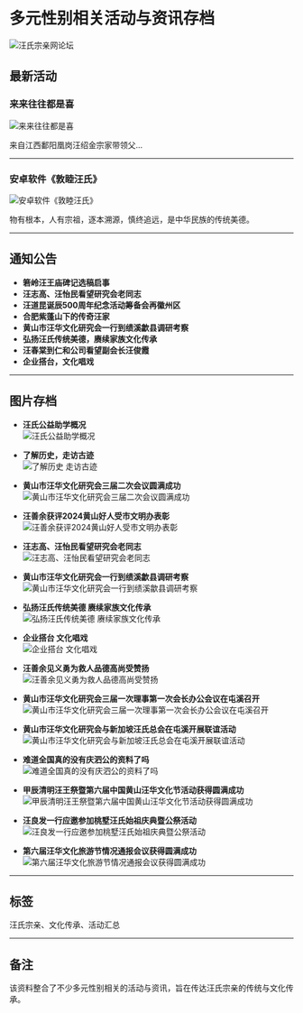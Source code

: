 # 多元性别相关活动与资讯存档

![汪氏宗亲网论坛](template/eis_city_c22/comeing/logo.png)

## 最新活动

### 来来往往都是喜
![来来往往都是喜](data/attachment/block/3e/3ebd924608e20576e3c0d18442a72cf0.jpg)

来自江西鄱阳凰岗汪绍金宗家带领父...

---

### 安卓软件《敦睦汪氏》
![安卓软件《敦睦汪氏》](data/attachment/block/12/124f6b2eea2656887cc3abdfc10fc2dd.jpg)

物有根本，人有宗祖，逐本溯源，慎终追远，是中华民族的传统美德。

---

## 通知公告
- **箬岭汪王庙碑记选稿启事**  
- **汪志高、汪怡民看望研究会老同志**  
- **汪道昆诞辰500周年纪念活动筹备会再徽州区**  
- **合肥紫蓬山下的传奇汪家**  
- **黄山市汪华文化研究会一行到绩溪歙县调研考察**  
- **弘扬汪氏传统美德，赓续家族文化传承**  
- **汪春棠到仁和公司看望副会长汪俊霞**  
- **企业搭台，文化唱戏**  

---

## 图片存档
- **汪氏公益助学概况**  
![汪氏公益助学概况](data/attachment/block/bd/bdfe9407ea675d107822265045648e66.jpg)  

- **了解历史，走访古迹**  
![了解历史 走访古迹](data/attachment/block/03/03b43269c43980311861e042350f5b94.jpg)  

- **黄山市汪华文化研究会三届二次会议圆满成功**  
![黄山市汪华文化研究会三届二次会议圆满成功](data/attachment/block/bb/bb0c4cec1d39939b340709b1ec5071df.jpg)  

- **汪善余获评2024黄山好人受市文明办表彰**  
![汪善余获评2024黄山好人受市文明办表彰](data/attachment/block/f4/f4c55c1079d9a470fba34207191ebd49.jpg)  

- **汪志高、汪怡民看望研究会老同志**  
![汪志高、汪怡民看望研究会老同志](data/attachment/block/f4/f424c67b0526223990df268ea5afb03f.jpg)  

- **黄山市汪华文化研究会一行到绩溪歙县调研考察**  
![黄山市汪华文化研究会一行到绩溪歙县调研考察](data/attachment/block/b8/b82ef1410db270b3d4999d637eb85cc2.jpg)  

- **弘扬汪氏传统美德 赓续家族文化传承**  
![弘扬汪氏传统美德 赓续家族文化传承](data/attachment/block/d8/d8b9e5a7cb50cea31d51b32d3473b5bd.jpg)  

- **企业搭台 文化唱戏**  
![企业搭台 文化唱戏](data/attachment/block/a6/a61b1597367bc6d43bba8c7aed2afc13.jpg)  

- **汪善余见义勇为救人品德高尚受赞扬**  
![汪善余见义勇为救人品德高尚受赞扬](data/attachment/block/f9/f9e74ee9adf5b0520dee3fd22ce8e3fa.jpg)  

- **黄山市汪华文化研究会三届一次理事第一次会长办公会议在屯溪召开**  
![黄山市汪华文化研究会三届一次理事第一次会长办公会议在屯溪召开](data/attachment/block/e2/e27b41c7a8ca83997f8c270f7cc93b5e.jpg)  

- **黄山市汪华文化研究会与新加坡汪氏总会在屯溪开展联谊活动**  
![黄山市汪华文化研究会与新加坡汪氏总会在屯溪开展联谊活动](data/attachment/block/74/74fcedc83542912571c3c8f13d28b2b8.jpg)  

- **难道全国真的没有庆泗公的资料了吗**  
![难道全国真的没有庆泗公的资料了吗](data/attachment/block/e1/e103625862a754d579f33a3b1dbd352c.jpg)  

- **甲辰清明汪王祭暨第六届中国黄山汪华文化节活动获得圆满成功**  
![甲辰清明汪王祭暨第六届中国黄山汪华文化节活动获得圆满成功](data/attachment/block/3b/3b158ae4a97a5adbf6ba51a0b45514b7.jpg)  

- **汪良发一行应邀参加桃墅汪氏始祖庆典暨公祭活动**  
![汪良发一行应邀参加桃墅汪氏始祖庆典暨公祭活动](data/attachment/block/f9/f93a3474955d63bbfbf6ad178ed63624.jpg)  

- **第六届汪华文化旅游节情况通报会议获得圆满成功**  
![第六届汪华文化旅游节情况通报会议获得圆满成功](data/attachment/block/a7/a7e547abd95ca83e507cbfcf7acba1c3.jpg)  

---

## 标签
汪氏宗亲、文化传承、活动汇总

---

## 备注
该资料整合了不少多元性别相关的活动与资讯，旨在传达汪氏宗亲的传统与文化传承。